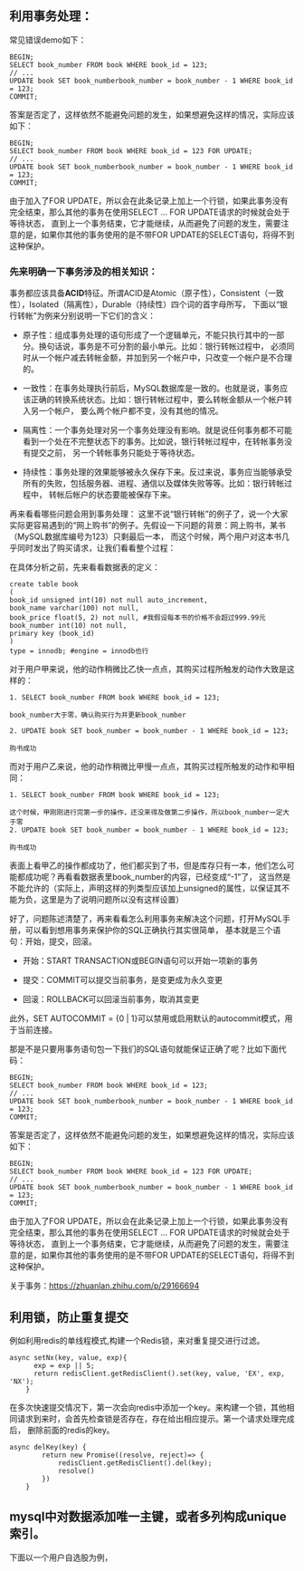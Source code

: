 ## 利用事务处理：
常见错误demo如下：
```
BEGIN;  
SELECT book_number FROM book WHERE book_id = 123;  
// ...  
UPDATE book SET book_numberbook_number = book_number - 1 WHERE book_id = 123;  
COMMIT; 
```
答案是否定了，这样依然不能避免问题的发生，如果想避免这样的情况，实际应该如下：
```
BEGIN;  
SELECT book_number FROM book WHERE book_id = 123 FOR UPDATE;  
// ...  
UPDATE book SET book_numberbook_number = book_number - 1 WHERE book_id = 123;  
COMMIT; 
```
由于加入了FOR UPDATE，所以会在此条记录上加上一个行锁，如果此事务没有完全结束，那么其他的事务在使用SELECT ... FOR UPDATE请求的时候就会处于等待状态，
直到上一个事务结束，它才能继续，从而避免了问题的发生，需要注意的是，如果你其他的事务使用的是不带FOR UPDATE的SELECT语句，将得不到这种保护。
### 先来明确一下事务涉及的相关知识：
事务都应该具备**ACID**特征。所谓ACID是Atomic（原子性），Consistent（一致性），Isolated（隔离性），Durable（持续性）四个词的首字母所写，
下面以“银行转帐”为例来分别说明一下它们的含义：

* 原子性：组成事务处理的语句形成了一个逻辑单元，不能只执行其中的一部分。换句话说，事务是不可分割的最小单元。比如：银行转帐过程中，
必须同时从一个帐户减去转帐金额，并加到另一个帐户中，只改变一个帐户是不合理的。

* 一致性：在事务处理执行前后，MySQL数据库是一致的。也就是说，事务应该正确的转换系统状态。比如：银行转帐过程中，要么转帐金额从一个帐户转入另一个帐户，
要么两个帐户都不变，没有其他的情况。

* 隔离性：一个事务处理对另一个事务处理没有影响。就是说任何事务都不可能看到一个处在不完整状态下的事务。比如说，银行转帐过程中，在转帐事务没有提交之前，
另一个转帐事务只能处于等待状态。

* 持续性：事务处理的效果能够被永久保存下来。反过来说，事务应当能够承受所有的失败，包括服务器、进程、通信以及媒体失败等等。比如：银行转帐过程中，
转帐后帐户的状态要能被保存下来。

再来看看哪些问题会用到事务处理：
这里不说“银行转帐”的例子了，说一个大家实际更容易遇到的“网上购书”的例子。先假设一下问题的背景：网上购书，某书（MySQL数据库编号为123）只剩最后一本，
而这个时候，两个用户对这本书几乎同时发出了购买请求，让我们看看整个过程：

在具体分析之前，先来看看数据表的定义：
```
create table book  
(  
book_id unsigned int(10) not null auto_increment,  
book_name varchar(100) not null,  
book_price float(5, 2) not null, #我假设每本书的价格不会超过999.99元  
book_number int(10) not null,  
primary key (book_id)  
)  
type = innodb; #engine = innodb也行 
```
对于用户甲来说，他的动作稍微比乙快一点点，其购买过程所触发的动作大致是这样的：
```
1. SELECT book_number FROM book WHERE book_id = 123;

book_number大于零，确认购买行为并更新book_number

2. UPDATE book SET book_number = book_number - 1 WHERE book_id = 123;

购书成功
```
而对于用户乙来说，他的动作稍微比甲慢一点点，其购买过程所触发的动作和甲相同：
```
1. SELECT book_number FROM book WHERE book_id = 123;

这个时候，甲刚刚进行完第一步的操作，还没来得及做第二步操作，所以book_number一定大于零
2. UPDATE book SET book_number = book_number - 1 WHERE book_id = 123;

购书成功
```
表面上看甲乙的操作都成功了，他们都买到了书，但是库存只有一本，他们怎么可能都成功呢？再看看数据表里book_number的内容，已经变成“-1”了，
这当然是不能允许的（实际上，声明这样的列类型应该加上unsigned的属性，以保证其不能为负，这里是为了说明问题所以没有这样设置）

好了，问题陈述清楚了，再来看看怎么利用事务来解决这个问题，打开MySQL手册，可以看到想用事务来保护你的SQL正确执行其实很简单，
基本就是三个语句：开始，提交，回滚。
* 开始：START TRANSACTION或BEGIN语句可以开始一项新的事务

* 提交：COMMIT可以提交当前事务，是变更成为永久变更

* 回滚：ROLLBACK可以回滚当前事务，取消其变更

此外，SET AUTOCOMMIT = {0 | 1}可以禁用或启用默认的autocommit模式，用于当前连接。

那是不是只要用事务语句包一下我们的SQL语句就能保证正确了呢？比如下面代码：
```
BEGIN;  
SELECT book_number FROM book WHERE book_id = 123;  
// ...  
UPDATE book SET book_numberbook_number = book_number - 1 WHERE book_id = 123;  
COMMIT;  
```
答案是否定了，这样依然不能避免问题的发生，如果想避免这样的情况，实际应该如下：
```
BEGIN;  
SELECT book_number FROM book WHERE book_id = 123 FOR UPDATE;  
// ...  
UPDATE book SET book_numberbook_number = book_number - 1 WHERE book_id = 123;  
COMMIT;  
```
由于加入了FOR UPDATE，所以会在此条记录上加上一个行锁，如果此事务没有完全结束，那么其他的事务在使用SELECT ... FOR UPDATE请求的时候就会处于等待状态，
直到上一个事务结束，它才能继续，从而避免了问题的发生，需要注意的是，如果你其他的事务使用的是不带FOR UPDATE的SELECT语句，将得不到这种保护。

关于事务：https://zhuanlan.zhihu.com/p/29166694
## 利用锁，防止重复提交
例如利用redis的单线程模式,构建一个Redis锁，来对重复提交进行过滤。
```
async setNx(key, value, exp){
      exp = exp || 5;
      return redisClient.getRedisClient().set(key, value, 'EX', exp, 'NX');
    }
```
在多次快速提交情况下，第一次会向redis中添加一个key。来构建一个锁，其他相同请求到来时，会首先检查锁是否存在，存在给出相应提示。第一个请求处理完成后，
删除前面的redis的key。
```
async delKey(key) {
        return new Promise((resolve, reject)=> {
            redisClient.getRedisClient().del(key);
            resolve()
        })
    }
```
## mysql中对数据添加唯一主键，或者多列构成unique索引。
下面以一个用户自选股为例，

